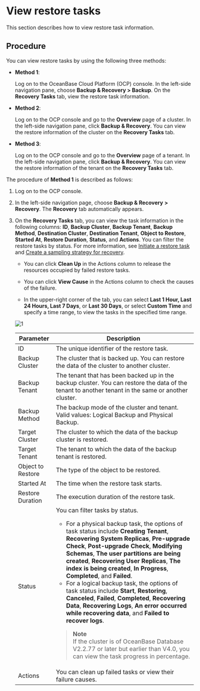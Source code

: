 # View restore tasks

This section describes how to view restore task information. 

## Procedure

You can view restore tasks by using the following three methods:

* **Method 1**:

   Log on to the OceanBase Cloud Platform (OCP) console. In the left-side navigation pane, choose **Backup & Recovery > Backup**. On the **Recovery Tasks** tab, view the restore task information. 

* **Method 2**:

   Log on to the OCP console and go to the **Overview** page of a cluster. In the left-side navigation pane, click **Backup & Recovery**. You can view the restore information of the cluster on the **Recovery Tasks** tab. 

* **Method 3**:

   Log on to the OCP console and go to the **Overview** page of a tenant. In the left-side navigation pane, click **Backup & Recovery**. You can view the restore information of the tenant on the **Recovery Tasks** tab. 

The procedure of **Method 1** is described as follows: 

1. Log on to the OCP console. 

2. In the left-side navigation page, choose **Backup & Recovery** **\>** **Recovery**. The **Recovery** tab automatically appears. 

3. On the **Recovery Tasks** tab, you can view the task information in the following columns: **ID**, **Backup Cluster**, **Backup Tenant**, **Backup Method**, **Destination Cluster**, **Destination Tenant**, **Object to Restore**, **Started At**, **Restore Duration**, **Status**, and **Actions**. You can filter the restore tasks by status. For more information, see [Initiate a restore task](../1100.backup-and-restoration-functions/700.initiate-a-recovery-task.md) and [Create a sampling strategy for recovery](800.regular-recovery/100.create-a-sampling-strategy-for-recovery.md). 

   * You can click **Clean Up** in the Actions column to release the resources occupied by failed restore tasks. 

   * You can click **View Cause** in the Actions column to check the causes of the failure. 

   * In the upper-right corner of the tab, you can select **Last 1 Hour, Last 24 Hours, Last 7 Days**, or **Last 30 Days**, or select **Custom Time** and specify a time range, to view the tasks in the specified time range. 

   ![1](https://obbusiness-private.oss-cn-shanghai.aliyuncs.com/doc/img/ocp/422/backup/%E6%95%B0%E6%8D%AE%E6%81%A2%E5%A4%8D-1.png)

   | **Parameter** | **Description** |
   | --- | --- |
   | ID | The unique identifier of the restore task.  |
   | Backup Cluster | The cluster that is backed up. You can restore the data of the cluster to another cluster.  |
   | Backup Tenant | The tenant that has been backed up in the backup cluster. You can restore the data of the tenant to another tenant in the same or another cluster.  |
   | Backup Method | The backup mode of the cluster and tenant. Valid values: Logical Backup and Physical Backup.  |
   | Target Cluster | The cluster to which the data of the backup cluster is restored.  |
   | Target Tenant | The tenant to which the data of the backup tenant is restored.  |
   | Object to Restore | The type of the object to be restored.  |
   | Started At | The time when the restore task starts.  |
   | Restore Duration | The execution duration of the restore task.  |
   | Status | You can filter tasks by status. <ul><li>For a physical backup task, the options of task status include **Creating Tenant**, **Recovering System Replicas**, **Pre-upgrade Check**, **Post-upgrade Check**, **Modifying Schemas**, **The user partitions are being created**, **Recovering User Replicas**, **The index is being created**, **In Progress**, **Completed**, and **Failed**. </li><li>For a logical backup task, the options of task status include **Start**, **Restoring**, **Canceled**, **Failed**, **Completed**, **Recovering Data**, **Recovering Logs**, **An error occurred while recovering data**, and **Failed to recover logs**. </li></ul><blockquote>**Note**</br>If the cluster is of OceanBase Database V2.2.77 or later but earlier than V4.0, you can view the task progress in percentage. </blockquote> |
   | Actions | You can clean up failed tasks or view their failure causes.  |
